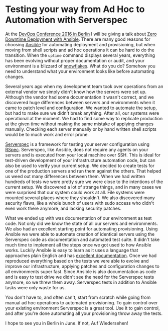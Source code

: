 # Testing your way from Ad Hoc to Automation with Serverspec

At the [DevOps Conference 2016 in Berlin](http://devopsconference.de/) I will be giving a talk about [Zero Downtime Deployment with Ansible](http://devopsconference.de/session/zero-downtime-deployment-with-ansible/). There are many good reasons for choosing [Ansible](https://www.ansible.com) for automating deployment and provisioning, but when moving from shell scripts and ad hoc operations it can be hard to do the transition. When the `uptime` command displays several years, everything has been evolving without proper documentation or audit, and your environment is a blizzard of [snowflakes](http://martinfowler.com/bliki/SnowflakeServer.html). What do you do? Somehow you need to understand what your environment looks like before automating changes.

Several years ago when my development team took over operations from an external vendor we simply didn't know how the servers were set up. Although the vendor had some documentation it wasn't correct, and we discovered huge differences between servers and environments when it came to patch level and configuration. We wanted to automate the setup, but had to make sure we didn't break anything. After all, our systems were operational at the moment. We had to find some way to replicate production at the given time without making the same mistake of applying changes manually. Checking each server manually or by hand written shell scripts would be to much work and error prone.

[Serverspec](http://serverspec.org/) is a framework for testing your server configuration using [RSpec](http://rspec.info/). Serverspec, like Ansible, does not require any agents on your servers and is executed from your local machine over SSH. This is ideal for test-driven development of your infrastructure automation code, but can also be used to verify your current setup. We decided to create tests for one of the production servers and run them against the others. That helped us weed out many differences between them. When we had written hundreds of tests we were pretty sure we were close to the intentions of the current setup. We discovered a lot of strange things, and in many cases we were surprised that our system could work at all. File systems were mounted several places where they shouldn't. We also discovered many security flaws, like a whole bunch of users with sudo access who didn't even work there anymore, and lacking security patches.

What we ended up with was documentation of our environment as test code. Not only did we know the state of all our servers and environments. We also had an excellent starting point for automating provisioning. Using Ansible we were able to automate creation of identical servers using the Serverspec code as documentation and automated test suite. It didn't take much time to implement all the steps once we got used to how Ansible works. Luckily Ansible is easy to learn as it uses a language that approaches plain English and has [excellent documentation](http://docs.ansible.com/ansible/list_of_all_modules.html). Once we had reproduced everything based on the tests we vere able to evolve and improve our infrastructure, applying patches and configuration changes to all environments super fast. Since Ansible is also documentation as code and is easy to test drive we didn't see the need for the Serverspec tests anymore, so we threw them away. Serverspec tests in addition to Ansible tasks were only waste for us.

You don't have to, and often can't, start from scratch while going from manual ad hoc operations to automated provisioning. To gain control over your existing environment Serverspec is a great tool. Use it to gain control, and after you're done automating all your provisioning throw away the tests.

I hope to see you in Berlin in June. If not, Auf Wiedersehen!
